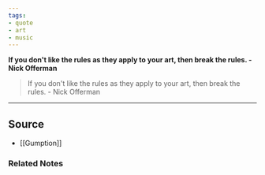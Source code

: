 ```yaml
---
tags:
- quote
- art 
- music
---
```

**If you don't like the rules as they apply to your art, then break the rules. - Nick Offerman**

> If you don't like the rules as they apply to your art, then break the rules. - Nick Offerman
> 

---

## Source
- [[Gumption]]

### Related Notes
